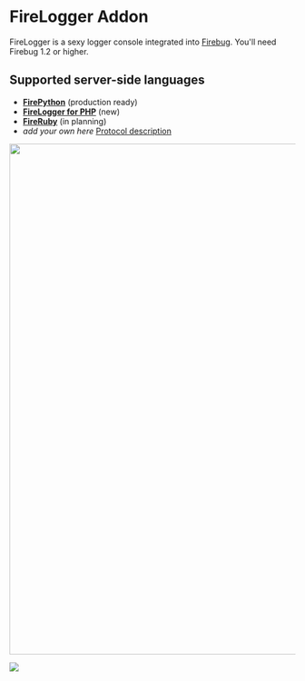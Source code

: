 # FireLogger Addon

FireLogger is a sexy logger console integrated into [Firebug][firebug]. You'll need Firebug 1.2 or higher.

## Supported server-side languages

  * **[FirePython][firepython]** (production ready)
  * **[FireLogger for PHP][firelogger4php]** (new)
  * **[FireRuby][fireruby]** (in planning)
  * _add your own here_ [Protocol description](http://wiki.github.com/darwin/firelogger)

<a href="http://cloud.github.com/downloads/darwin/firelogger/FireLogger-Screenshot-v0.3.png"><img src="http://cloud.github.com/downloads/darwin/firelogger/FireLogger-Screenshot-v0.3.png" width="900"/></a>

<a href="http://firelogger4php.binaryage.com"><img src="http://firelogger4php.binaryage.com/shared/img/firelogger4php-mainshot.png"/></a>

[firebug]: https://addons.mozilla.org/en-US/firefox/addon/1843
[firepython]: http://github.com/darwin/firepython
[fireruby]: http://github.com/darwin/fireruby
[firelogger4php]: http://github.com/darwin/firelogger4php

